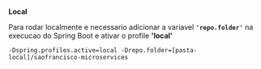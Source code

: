 
**Local**

Para rodar localmente e necessario adicionar a variavel **`'repo.folder'`** na execucao do Spring Boot e ativar o profile **'local'**

`-Dspring.profiles.active=local -Drepo.folder=[pasta-local]/saofrancisco-microservices`